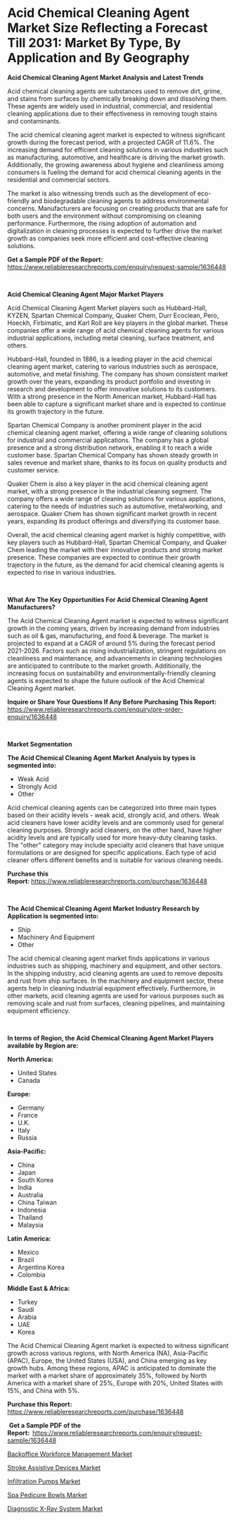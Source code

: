 <p><h1>Acid Chemical Cleaning Agent Market Size Reflecting a Forecast Till 2031: Market By Type, By Application and By Geography</h1></p><p><strong>Acid Chemical Cleaning Agent Market Analysis and Latest Trends</strong></p>
<p><p>Acid chemical cleaning agents are substances used to remove dirt, grime, and stains from surfaces by chemically breaking down and dissolving them. These agents are widely used in industrial, commercial, and residential cleaning applications due to their effectiveness in removing tough stains and contaminants.</p><p>The acid chemical cleaning agent market is expected to witness significant growth during the forecast period, with a projected CAGR of 11.6%. The increasing demand for efficient cleaning solutions in various industries such as manufacturing, automotive, and healthcare is driving the market growth. Additionally, the growing awareness about hygiene and cleanliness among consumers is fueling the demand for acid chemical cleaning agents in the residential and commercial sectors.</p><p>The market is also witnessing trends such as the development of eco-friendly and biodegradable cleaning agents to address environmental concerns. Manufacturers are focusing on creating products that are safe for both users and the environment without compromising on cleaning performance. Furthermore, the rising adoption of automation and digitalization in cleaning processes is expected to further drive the market growth as companies seek more efficient and cost-effective cleaning solutions.</p></p>
<p><strong>Get a Sample PDF of the Report:&nbsp;</strong> <a href="https://www.reliableresearchreports.com/enquiry/request-sample/1636448">https://www.reliableresearchreports.com/enquiry/request-sample/1636448</a></p>
<p>&nbsp;</p>
<p><strong>Acid Chemical Cleaning Agent Major Market Players</strong></p>
<p><p>Acid Chemical Cleaning Agent Market players such as Hubbard-Hall, KYZEN, Spartan Chemical Company, Quaker Chem, Durr Ecoclean, Pero, Hoeckh, Firbimatic, and Karl Roll are key players in the global market. These companies offer a wide range of acid chemical cleaning agents for various industrial applications, including metal cleaning, surface treatment, and others.</p><p>Hubbard-Hall, founded in 1886, is a leading player in the acid chemical cleaning agent market, catering to various industries such as aerospace, automotive, and metal finishing. The company has shown consistent market growth over the years, expanding its product portfolio and investing in research and development to offer innovative solutions to its customers. With a strong presence in the North American market, Hubbard-Hall has been able to capture a significant market share and is expected to continue its growth trajectory in the future.</p><p>Spartan Chemical Company is another prominent player in the acid chemical cleaning agent market, offering a wide range of cleaning solutions for industrial and commercial applications. The company has a global presence and a strong distribution network, enabling it to reach a wide customer base. Spartan Chemical Company has shown steady growth in sales revenue and market share, thanks to its focus on quality products and customer service.</p><p>Quaker Chem is also a key player in the acid chemical cleaning agent market, with a strong presence in the industrial cleaning segment. The company offers a wide range of cleaning solutions for various applications, catering to the needs of industries such as automotive, metalworking, and aerospace. Quaker Chem has shown significant market growth in recent years, expanding its product offerings and diversifying its customer base.</p><p>Overall, the acid chemical cleaning agent market is highly competitive, with key players such as Hubbard-Hall, Spartan Chemical Company, and Quaker Chem leading the market with their innovative products and strong market presence. These companies are expected to continue their growth trajectory in the future, as the demand for acid chemical cleaning agents is expected to rise in various industries.</p></p>
<p>&nbsp;</p>
<p><strong>What Are The Key Opportunities For Acid Chemical Cleaning Agent Manufacturers?</strong></p>
<p><p>The Acid Chemical Cleaning Agent market is expected to witness significant growth in the coming years, driven by increasing demand from industries such as oil & gas, manufacturing, and food & beverage. The market is projected to expand at a CAGR of around 5% during the forecast period 2021-2026. Factors such as rising industrialization, stringent regulations on cleanliness and maintenance, and advancements in cleaning technologies are anticipated to contribute to the market growth. Additionally, the increasing focus on sustainability and environmentally-friendly cleaning agents is expected to shape the future outlook of the Acid Chemical Cleaning Agent market.</p></p>
<p><strong>Inquire or Share Your Questions If Any Before Purchasing This Report:</strong> <a href="https://www.reliableresearchreports.com/enquiry/pre-order-enquiry/1636448">https://www.reliableresearchreports.com/enquiry/pre-order-enquiry/1636448</a></p>
<p>&nbsp;</p>
<p><strong>Market Segmentation</strong></p>
<p><strong>The Acid Chemical Cleaning Agent Market Analysis by types is segmented into:</strong></p>
<p><ul><li>Weak Acid</li><li>Strongly Acid</li><li>Other</li></ul></p>
<p><p>Acid chemical cleaning agents can be categorized into three main types based on their acidity levels - weak acid, strongly acid, and others. Weak acid cleaners have lower acidity levels and are commonly used for general cleaning purposes. Strongly acid cleaners, on the other hand, have higher acidity levels and are typically used for more heavy-duty cleaning tasks. The "other" category may include specialty acid cleaners that have unique formulations or are designed for specific applications. Each type of acid cleaner offers different benefits and is suitable for various cleaning needs.</p></p>
<p><strong>Purchase this Report:&nbsp;</strong><a href="https://www.reliableresearchreports.com/purchase/1636448">https://www.reliableresearchreports.com/purchase/1636448</a></p>
<p>&nbsp;</p>
<p><strong>The Acid Chemical Cleaning Agent Market Industry Research by Application is segmented into:</strong></p>
<p><ul><li>Ship</li><li>Machinery And Equipment</li><li>Other</li></ul></p>
<p><p>The acid chemical cleaning agent market finds applications in various industries such as shipping, machinery and equipment, and other sectors. In the shipping industry, acid cleaning agents are used to remove deposits and rust from ship surfaces. In the machinery and equipment sector, these agents help in cleaning industrial equipment effectively. Furthermore, in other markets, acid cleaning agents are used for various purposes such as removing scale and rust from surfaces, cleaning pipelines, and maintaining equipment efficiency.</p></p>
<p>&nbsp;</p>
<p><strong>In terms of Region, the Acid Chemical Cleaning Agent Market Players available by Region are:</strong></p>
<p>
    <p> <strong> North America: </strong>
        <ul>
            <li>United States</li>
            <li>Canada</li>
        </ul>
        </p> 
    <p> <strong> Europe: </strong>
        <ul>
            <li>Germany</li>
            <li>France</li>
            <li>U.K.</li>
            <li>Italy</li>
            <li>Russia</li>
        </ul>
        </p> 
    <p> <strong> Asia-Pacific: </strong>
        <ul>
            <li>China</li>
            <li>Japan</li>
            <li>South Korea</li>
            <li>India</li>
            <li>Australia</li>
            <li>China Taiwan</li>
            <li>Indonesia</li>
            <li>Thailand</li>
            <li>Malaysia</li>
        </ul>
        </p> 
    <p> <strong> Latin America: </strong>
        <ul>
            <li>Mexico</li>
            <li>Brazil</li>
            <li>Argentina Korea</li>
            <li>Colombia</li>
        </ul>
        </p> 
    <p> <strong> Middle East & Africa: </strong>
        <ul>
            <li>Turkey</li>
            <li>Saudi</li>
            <li>Arabia</li>
            <li>UAE</li>
            <li>Korea</li>
        </ul>
    </p>
    </p>
<p><p>The Acid Chemical Cleaning Agent market is expected to witness significant growth across various regions, with North America (NA), Asia-Pacific (APAC), Europe, the United States (USA), and China emerging as key growth hubs. Among these regions, APAC is anticipated to dominate the market with a market share of approximately 35%, followed by North America with a market share of 25%, Europe with 20%, United States with 15%, and China with 5%.</p></p>
<p><strong>Purchase this Report: </strong><a href="https://www.reliableresearchreports.com/purchase/1636448">https://www.reliableresearchreports.com/purchase/1636448</a></p>
<p>&nbsp;<strong>Get a Sample PDF of the Report:&nbsp;&nbsp;</strong><a href="https://www.reliableresearchreports.com/enquiry/request-sample/1636448">https://www.reliableresearchreports.com/enquiry/request-sample/1636448</a></p>
<p><strong></strong></p>
<p><p><a href="https://github.com/bmorecock/Market-Research-Report-List-1/blob/main/backoffice-workforce-management-market.md">Backoffice Workforce Management Market</a></p><p><a href="https://medium.com/@akshatreportprime/stroke-assistive-devices-market-analysis-its-cagr-market-segmentation-and-global-industry-b2aad6710659">Stroke Assistive Devices Market</a></p><p><a href="https://medium.com/@akshatreportprime/infiltration-pumps-market-comprehensive-assessment-by-type-application-and-geography-5b12345a9364">Infiltration Pumps Market</a></p><p><a href="https://medium.com/@akshatreportprime/spa-pedicure-bowls-market-analysis-and-sze-forecasted-for-period-from-2024-to-2031-4aa3be40b867">Spa Pedicure Bowls Market</a></p><p><a href="https://medium.com/@avacampbell767/diagnostic-x-ray-system-market-insights-into-market-cagr-market-trends-and-growth-strategies-af6d2d2b50ee">Diagnostic X-Ray System Market</a></p></p>
